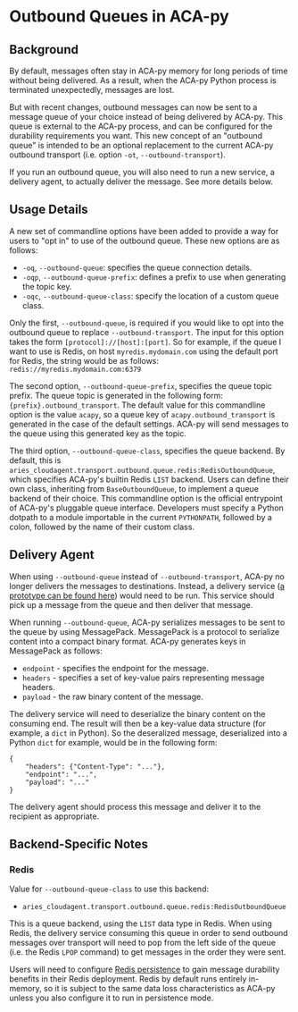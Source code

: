 # Outbound Queues in ACA-py

## Background

By default, messages often stay in ACA-py memory for long periods of time without being delivered. As a result, when the ACA-py Python process is terminated unexpectedly, messages are lost.

But with recent changes, outbound messages can now be sent to a message queue of your choice instead of being delivered by ACA-py. This queue is external to the ACA-py process, and can be configured for the durability requirements you want. This new concept of an "outbound queue" is intended to be an optional replacement to the current ACA-py outbound transport (i.e. option `-ot`, `--outbound-transport`).

If you run an outbound queue, you will also need to run a new service, a delivery agent, to actually deliver the message. See more details below.

## Usage Details

A new set of commandline options have been added to provide a way for users to "opt in" to use of the outbound queue. These new options are as follows:

- `-oq`, `--outbound-queue`: specifies the queue connection details.
- `-oqp`, `--outbound-queue-prefix`: defines a prefix to use when generating the topic key.
- `-oqc`, `--outbound-queue-class`: specify the location of a custom queue class.

Only the first, `--outbound-queue`, is required if you would like to opt into the outbound queue to replace `--outbound-transport`. The input for this option takes the form `[protocol]://[host]:[port]`. So for example, if the queue I want to use is Redis, on host `myredis.mydomain.com` using the default port for Redis, the string would be as follows: `redis://myredis.mydomain.com:6379`

The second option, `--outbound-queue-prefix`, specifies the queue topic prefix. The queue topic is generated in the following form: `{prefix}.outbound_transport`. The default value for this commandline option is the value `acapy`, so a queue key of `acapy.outbound_transport` is generated in the case of the default settings. ACA-py will send messages to the queue using this generated key as the topic.

The third option, `--outbound-queue-class`, specifies the queue backend. By default, this is `aries_cloudagent.transport.outbound.queue.redis:RedisOutboundQueue`, which specifies ACA-py's builtin Redis `LIST` backend. Users can define their own class, inheriting from `BaseOutboundQueue`, to implement a queue backend of their choice. This commandline option is the official entrypoint of ACA-py's pluggable queue interface. Developers must specify a Python dotpath to a module importable in the current `PYTHONPATH`, followed by a colon, followed by the name of their custom class.

## Delivery Agent

When using `--outbound-queue` instead of `--outbound-transport`, ACA-py no longer delivers the messages to destinations. Instead, a delivery service ([a prototype can be found here](https://github.com/andrewwhitehead/aca-deliver)) would need to be run. This service should pick up a message from the queue and then deliver that message. 

When running `--outbound-queue`, ACA-py serializes messages to be sent to the queue by using MessagePack. MessagePack is a protocol to serialize content into a compact binary format. ACA-py generates keys in MessagePack as follows:
- `endpoint` - specifies the endpoint for the message.
- `headers` - specifies a set of key-value pairs representing message headers.
- `payload` - the raw binary content of the message.

The delivery service will need to deserialize the binary content on the consuming end. The result will then be a key-value data structure (for example, a `dict` in Python). So the deseralized message, deserialized into a Python `dict` for example, would be in the following form:
```
{
    "headers": {"Content-Type": "..."},
    "endpoint": "...",
    "payload": "..."
}
```
The delivery agent should process this message and deliver it to the recipient as appropriate.

## Backend-Specific Notes

### Redis

Value for `--outbound-queue-class` to use this backend:
- `aries_cloudagent.transport.outbound.queue.redis:RedisOutboundQueue`

This is a queue backend, using the `LIST` data type in Redis. When using Redis, the delivery service consuming this queue in order to send outbound messages over transport will need to pop from the left side of the queue (i.e. the Redis `LPOP` command) to get messages in the order they were sent.

Users will need to configure [Redis persistence](https://redis.io/topics/persistence) to gain message durability benefits in their Redis deployment. Redis by default runs entirely in-memory, so it is subject to the same data loss characteristics as ACA-py unless you also configure it to run in persistence mode.
